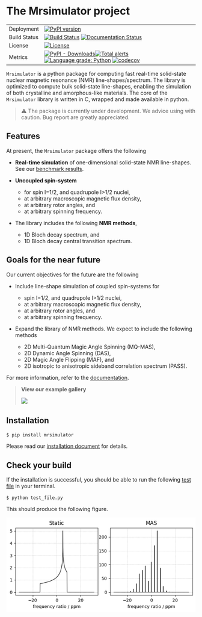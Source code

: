 # The Mrsimulator project

|              |                                                                                                                                                                                                                                                                                                                                                                                                                                                                                                                                                                                                                      |
| ------------ | -------------------------------------------------------------------------------------------------------------------------------------------------------------------------------------------------------------------------------------------------------------------------------------------------------------------------------------------------------------------------------------------------------------------------------------------------------------------------------------------------------------------------------------------------------------------------------------------------------------------- |
| Deployment   | [![PyPI version](https://badge.fury.io/py/mrsimulator.svg)](https://badge.fury.io/py/mrsimulator)                                                                                                                                                                                                                                                                                                                                                                                                                                                                                                                    |
| Build Status | [![Build Status](https://travis-ci.org/DeepanshS/mrsimulator.svg?branch=master)](https://travis-ci.org/DeepanshS/mrsimulator) [![Documentation Status](https://readthedocs.org/projects/mrsimulator/badge/?version=master)](https://mrsimulator.readthedocs.io/en/master/?badge=master)                                                                                                                                                                                                                                                                                                                              |
| License      | [![License](https://img.shields.io/badge/License-BSD%203--Clause-blue.svg)](https://opensource.org/licenses/BSD-3-Clause)                                                                                                                                                                                                                                                                                                                                                                                                                                                                                            |
| Metrics      | [![PyPI - Downloads](https://img.shields.io/pypi/dm/mrsimulator.svg)](https://img.shields.io/pypi/dm/mrsimulator)[![Total alerts](https://img.shields.io/lgtm/alerts/g/DeepanshS/mrsimulator.svg?logo=lgtm&logoWidth=18)](https://lgtm.com/projects/g/DeepanshS/mrsimulator/alerts/) [![Language grade: Python](https://img.shields.io/lgtm/grade/python/g/DeepanshS/mrsimulator.svg?logo=lgtm&logoWidth=18)](https://lgtm.com/projects/g/DeepanshS/mrsimulator/context:python) [![codecov](https://codecov.io/gh/DeepanshS/mrsimulator/branch/master/graph/badge.svg)](https://codecov.io/gh/DeepanshS/mrsimulator) |

`Mrsimulator` is a python package for computing fast real-time solid-state nuclear
magnetic resonance (NMR) line-shapes/spectrum. The library is optimized to compute bulk
solid-state line-shapes, enabling the simulation of both crystalline and amorphous-like
materials. The core of the `Mrsimulator` library is written in C, wrapped and made
available in python.

> :warning: The package is currently under development. We advice using with caution. Bug report are greatly appreciated.

## Features

At present, the `Mrsimulator` package offers the following

- **Real-time simulation** of one-dimensional solid-state NMR line-shapes. See our
  [benchmark results](https://mrsimulator.readthedocs.io/en/stable/benchmark.html).

- **Uncoupled spin-system**

  - for spin I=1/2, and quadrupole I>1/2 nuclei,
  - at arbitrary macroscopic magnetic flux density,
  - at arbitrary rotor angles, and
  - at arbitrary spinning frequency.

- The library includes the following **NMR methods**,

  - 1D Bloch decay spectrum, and
  - 1D Bloch decay central transition spectrum.

## Goals for the near future

Our current objectives for the future are the following

- Include line-shape simulation of coupled spin-systems for

  - spin I=1/2, and quadrupole I>1/2 nuclei,
  - at arbitrary macroscopic magnetic flux density,
  - at arbitrary rotor angles, and
  - at arbitrary spinning frequency.

- Expand the library of NMR methods. We expect to include the following methods

  - 2D Multi-Quantum Magic Angle Spinning (MQ-MAS),
  - 2D Dynamic Angle Spinning (DAS),
  - 2D Magic Angle Flipping (MAF), and
  - 2D isotropic to anisotropic sideband correlation spectrum (PASS).

For more information, refer to the
[documentation](https://mrsimulator.readthedocs.io/en/stable/).

> **View our example gallery**
>
> [![](https://img.shields.io/badge/View-Example%20Gallery-Purple?s=small)](https://mrsimulator.readthedocs.io/en/stable/auto_examples/index.html)

## Installation

    $ pip install mrsimulator

Please read our [installation document](https://mrsimulator.readthedocs.io/en/stable/installation.html) for details.

## Check your build

If the installation is successful, you should be able to run the following
[test file](https://raw.github.com/DeepanshS/mrsimulator-examples/master/test_file_v0.3.py?raw=true)
in your terminal.

    $ python test_file.py

This should produce the following figure.

![alt text](https://raw.githubusercontent.com/DeepanshS/mrsimulator/master/docs/_static/test_output.png)
